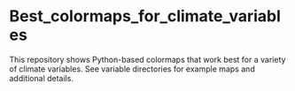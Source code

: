 # Best_colormaps_for_climate_variables

This repository shows Python-based colormaps that work best for a variety of climate variables. See variable directories for example maps and additional details.
